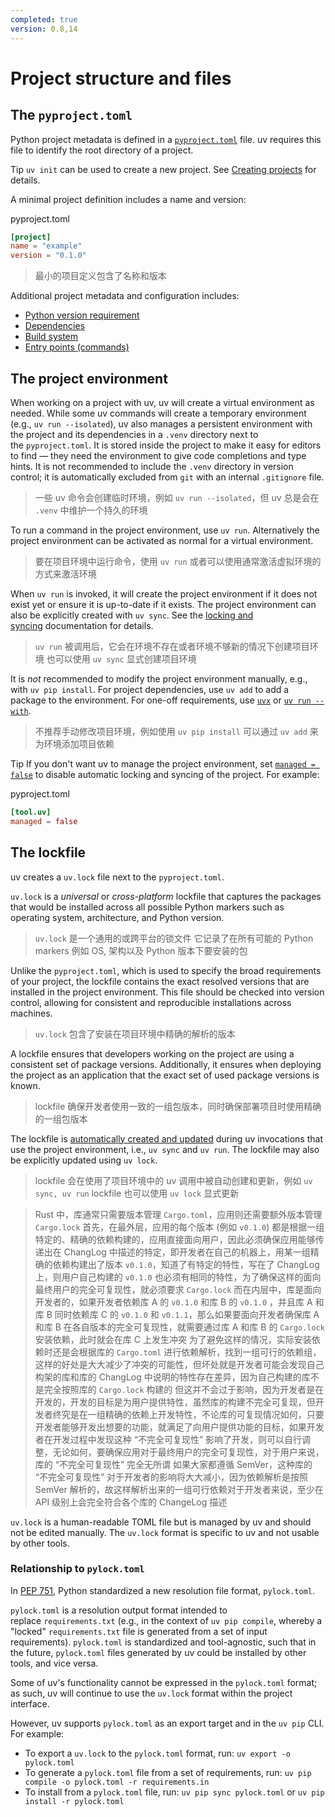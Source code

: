 ```yaml
---
completed: true
version: 0.8,14
---
```

# Project structure and files
## The `pyproject.toml`
Python project metadata is defined in a [`pyproject.toml`](https://packaging.python.org/en/latest/guides/writing-pyproject-toml/) file. uv requires this file to identify the root directory of a project.

Tip
`uv init` can be used to create a new project. See [Creating projects](https://docs.astral.sh/uv/concepts/projects/init/) for details.

A minimal project definition includes a name and version:

pyproject.toml

```toml
[project]
name = "example"
version = "0.1.0"
```

>  最小的项目定义包含了名称和版本

Additional project metadata and configuration includes:

- [Python version requirement](https://docs.astral.sh/uv/concepts/projects/config/#python-version-requirement)
- [Dependencies](https://docs.astral.sh/uv/concepts/projects/dependencies/)
- [Build system](https://docs.astral.sh/uv/concepts/projects/config/#build-systems)
- [Entry points (commands)](https://docs.astral.sh/uv/concepts/projects/config/#entry-points)

## The project environment
When working on a project with uv, uv will create a virtual environment as needed. While some uv commands will create a temporary environment (e.g., `uv run --isolated`), uv also manages a persistent environment with the project and its dependencies in a `.venv` directory next to the `pyproject.toml`. It is stored inside the project to make it easy for editors to find — they need the environment to give code completions and type hints. It is not recommended to include the `.venv` directory in version control; it is automatically excluded from `git` with an internal `.gitignore` file.
>  一些 uv 命令会创建临时环境，例如 `uv run --isolated`，但 uv 总是会在 `.venv` 中维护一个持久的环境

To run a command in the project environment, use `uv run`. Alternatively the project environment can be activated as normal for a virtual environment.
>  要在项目环境中运行命令，使用 `uv run`
>  或者可以使用通常激活虚拟环境的方式来激活环境

When `uv run` is invoked, it will create the project environment if it does not exist yet or ensure it is up-to-date if it exists. The project environment can also be explicitly created with `uv sync`. See the [locking and syncing](https://docs.astral.sh/uv/concepts/projects/sync/) documentation for details.
>  `uv run` 被调用后，它会在环境不存在或者环境不够新的情况下创建项目环境
>  也可以使用 `uv sync` 显式创建项目环境

It is _not_ recommended to modify the project environment manually, e.g., with `uv pip install`. For project dependencies, use `uv add` to add a package to the environment. For one-off requirements, use [`uvx`](https://docs.astral.sh/uv/guides/tools/) or [`uv run --with`](https://docs.astral.sh/uv/concepts/projects/run/#requesting-additional-dependencies).
>  不推荐手动修改项目环境，例如使用 `uv pip install`
>  可以通过 `uv add` 来为环境添加项目依赖

Tip
If you don't want uv to manage the project environment, set [`managed = false`](https://docs.astral.sh/uv/reference/settings/#managed) to disable automatic locking and syncing of the project. For example:

pyproject.toml

```toml
[tool.uv]
managed = false
```

## The lockfile
uv creates a `uv.lock` file next to the `pyproject.toml`.

`uv.lock` is a _universal_ or _cross-platform_ lockfile that captures the packages that would be installed across all possible Python markers such as operating system, architecture, and Python version.
>  `uv.lock` 是一个通用的或跨平台的锁文件
>  它记录了在所有可能的 Python markers 例如 OS, 架构以及 Python 版本下要安装的包

Unlike the `pyproject.toml`, which is used to specify the broad requirements of your project, the lockfile contains the exact resolved versions that are installed in the project environment. This file should be checked into version control, allowing for consistent and reproducible installations across machines.
>  `uv.lock` 包含了安装在项目环境中精确的解析的版本

A lockfile ensures that developers working on the project are using a consistent set of package versions. Additionally, it ensures when deploying the project as an application that the exact set of used package versions is known.
>  lockfile 确保开发者使用一致的一组包版本，同时确保部署项目时使用精确的一组包版本

The lockfile is [automatically created and updated](https://docs.astral.sh/uv/concepts/projects/sync/#automatic-lock-and-sync) during uv invocations that use the project environment, i.e., `uv sync` and `uv run`. The lockfile may also be explicitly updated using `uv lock`.
>  lockfile 会在使用了项目环境中的 uv 调用中被自动创建和更新，例如 `uv sync, uv run`
>  lockfile 也可以使用 `uv lock` 显式更新

>  Rust 中，库通常只需要版本管理 `Cargo.toml`，应用则还需要额外版本管理 `Cargo.lock`
>  首先，在最外层，应用的每个版本 (例如 `v0.1.0`) 都是根据一组特定的、精确的依赖构建的，应用直接面向用户，因此必须确保应用能够传递出在 ChangLog 中描述的特定，即开发者在自己的机器上，用某一组精确的依赖构建出了版本 `v0.1.0`，知道了有特定的特性，写在了 ChangLog 上，则用户自己构建的 `v0.1.0` 也必须有相同的特性，为了确保这样的面向最终用户的完全可复现性，就必须要求 `Cargo.lock`
>  而在内层中，库是面向开发者的，如果开发者依赖库 A 的 `v0.1.0` 和库 B 的 `v0.1.0` ，并且库 A 和库 B 同时依赖库 C 的 `v0.1.0` 和 `v0.1.1`，那么如果要面向开发者确保库 A 和库 B 在各自版本的完全可复现性，就需要通过库 A 和库 B 的 `Cargo.lock` 安装依赖，此时就会在库 C 上发生冲突
>  为了避免这样的情况，实际安装依赖时还是会根据库的 `Cargo.toml` 进行依赖解析，找到一组可行的依赖组，这样的好处是大大减少了冲突的可能性，但坏处就是开发者可能会发现自己构架的库和库的 ChangLog 中说明的特性存在差异，因为自己构建的库不是完全按照库的 `Cargo.lock` 构建的
>  但这并不会过于影响，因为开发者是在开发的，开发的目标是为用户提供特性，虽然库的构建不完全可复现，但开发者终究是在一组精确的依赖上开发特性，不论库的可复现情况如何，只要开发者能够开发出想要的功能，就满足了向用户提供功能的目标，如果开发者在开发过程中发现这种 “不完全可复现性” 影响了开发，则可以自行调整，无论如何，要确保应用对于最终用户的完全可复现性，对于用户来说，库的 “不完全可复现性” 完全无所谓
>  如果大家都遵循 SemVer，这种库的 “不完全可复现性” 对于开发者的影响将大大减小，因为依赖解析是按照 SemVer 解析的，故这样解析出来的一组可行依赖对于开发者来说，至少在 API 级别上会完全符合各个库的 ChangeLog 描述

`uv.lock` is a human-readable TOML file but is managed by uv and should not be edited manually. The `uv.lock` format is specific to uv and not usable by other tools.

### Relationship to `pylock.toml`
In [PEP 751](https://peps.python.org/pep-0751/), Python standardized a new resolution file format, `pylock.toml`.

`pylock.toml` is a resolution output format intended to replace `requirements.txt` (e.g., in the context of `uv pip compile`, whereby a "locked" `requirements.txt` file is generated from a set of input requirements). `pylock.toml` is standardized and tool-agnostic, such that in the future, `pylock.toml` files generated by uv could be installed by other tools, and vice versa.

Some of uv's functionality cannot be expressed in the `pylock.toml` format; as such, uv will continue to use the `uv.lock` format within the project interface.

However, uv supports `pylock.toml` as an export target and in the `uv pip` CLI. For example:

- To export a `uv.lock` to the `pylock.toml` format, run: `uv export -o pylock.toml`
- To generate a `pylock.toml` file from a set of requirements, run: `uv pip compile -o pylock.toml -r requirements.in`
- To install from a `pylock.toml` file, run: `uv pip sync pylock.toml` or `uv pip install -r pylock.toml`